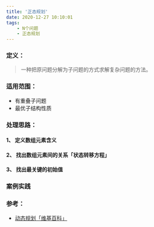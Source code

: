 ```yaml
---
title: '正态规划'
date: 2020-12-27 10:10:01
tags:
    - N个问题
    - 正态规划
---
```



### 定义：

> 一种把原问题分解为子问题的方式求解复杂问题的方法。

### 适用范围：
* 有重叠子问题
* 最优子结构性质

### 处理思路：
#### 1、 定义数组元素含义

#### 2、 找出数组元素间的关系「状态转移方程」

#### 3、 找出最关键的初始值


### 案例实践

### 参考：

* [动态规划「维基百科」](https://zh.wikipedia.org/zh-hans/%E5%8A%A8%E6%80%81%E8%A7%84%E5%88%92)

